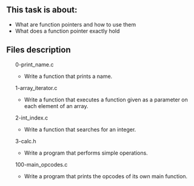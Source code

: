 <h2>This task is about:</h2>
<ul>
    <li> What are function pointers and how to use them </li>
    <li> What does a function pointer exactly hold </li>
</ul>

## Files description
<ul>
0-print_name.c

   - Write a function that prints a name.

1-array_iterator.c

   - Write a function that executes a function given as a parameter on each element of an array.

2-int_index.c
   - Write a function that searches for an integer.

3-calc.h
   - Write a program that performs simple operations.

100-main_opcodes.c
   - Write a program that prints the opcodes of its own main function.	
</ul>